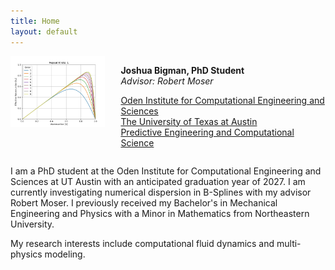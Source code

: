 ```yaml
---
title: Home
layout: default
---
```

<script async src="https://www.googletagmanager.com/gtag/js?id=G-XGE87C912V"></script>
<script>
  window.dataLayer = window.dataLayer || [];
  function gtag(){dataLayer.push(arguments);}
  gtag('js', new Date());
        
  gtag('config', 'G-XGE87C912V');
</script>
<div id="twosided">
  <div id="left" style="float: left; max-width: 30%;border: 10px"> 
    <img src="images/myimage.jpg" />
  </div>
  <div id="right" style="float: right; width: 65%; vertical-align: middle;">
    <p> <b>Joshua Bigman, PhD Student</b><br> 
        <em>Advisor: Robert Moser</em></p>
    <p> <a href="https://oden.utexas.edu" target="blank">Oden Institute for Computational Engineering and Sciences</a><br>
    <a href="https://utexas.edu" target="blank">The University of Texas at Austin</a><br>
    <a href="https://pecos.oden.utexas.edu" target="blank">Predictive Engineering and Computational Science</a></p>
  </div>
</div>
<div id="clearer" style="clear: both"> </div>

I am a PhD student at the Oden Institute for Computational Engineering and Sciences at UT Austin with an anticipated graduation year of 2027. I am currently investigating numerical dispersion in B-Splines with my advisor Robert Moser. I previously received my Bachelor's in Mechanical Engineering and Physics with a Minor in Mathematics from Northeastern University.

My research interests include computational fluid dynamics and multi-physics modeling.
